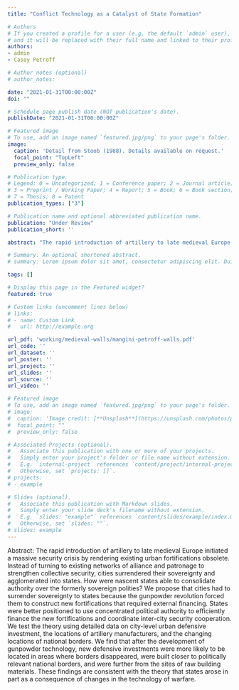 ```yaml
---
title: "Conflict Technology as a Catalyst of State Formation"

# Authors
# If you created a profile for a user (e.g. the default `admin` user), write the username (folder name) here 
# and it will be replaced with their full name and linked to their profile.
authors:
- admin
- Casey Petroff

# Author notes (optional)
# author_notes:

date: "2021-01-31T00:00:00Z"
doi: ""

# Schedule page publish date (NOT publication's date).
publishDate: "2021-01-31T00:00:00Z"

# Featured image
# To use, add an image named `featured.jpg/png` to your page's folder. 
image:
  caption: 'Detail from Stoob (1988). Details available on request.'
  focal_point: "TopLeft"
  preview_only: false

# Publication type.
# Legend: 0 = Uncategorized; 1 = Conference paper; 2 = Journal article;
# 3 = Preprint / Working Paper; 4 = Report; 5 = Book; 6 = Book section;
# 7 = Thesis; 8 = Patent
publication_types: ["3"]

# Publication name and optional abbreviated publication name.
publication: "Under Review"
publication_short: ''

abstract: "The rapid introduction of artillery to late medieval Europe initiated a massive security crisis by rendering existing urban fortifications obsolete. Instead of turning to existing networks of alliance and patronage to strengthen collective security, cities surrendered their sovereignty and agglomerated into states. How were nascent states able to consolidate authority over the formerly sovereign polities? We propose that cities had to surrender sovereignty to states because the gunpowder revolution forced them to construct new fortifications that required external financing. States were better positioned to use concentrated political authority to efficiently finance the new fortifications and coordinate inter-city security cooperation. We test the theory using detailed data on city-level urban defensive investment, the locations of artillery manufacturers, and the changing locations of national borders. We find that after the development of gunpowder technology, new defensive investments were more likely to be located in areas where borders disappeared, were built closer to politically relevant national borders, and were further from the sites of raw building materials. These findings are consistent with the theory that states arose in part as a consequence of changes in the technology of warfare."

# Summary. An optional shortened abstract.
# summary: Lorem ipsum dolor sit amet, consectetur adipiscing elit. Duis posuere tellus ac convallis placerat. Proin tincidunt magna sed ex sollicitudin condimentum.

tags: []

# Display this page in the Featured widget?
featured: true

# Custom links (uncomment lines below)
# links:
# - name: Custom Link
#   url: http://example.org

url_pdf: 'working/medieval-walls/mangini-petroff-walls.pdf'
url_code: ''
url_dataset: ''
url_poster: ''
url_project: ''
url_slides: ''
url_source: ''
url_video: ''

# Featured image
# To use, add an image named `featured.jpg/png` to your page's folder. 
# image:
#  caption: 'Image credit: [**Unsplash**](https://unsplash.com/photos/pLCdAaMFLTE)'
#  focal_point: ""
#  preview_only: false

# Associated Projects (optional).
#   Associate this publication with one or more of your projects.
#   Simply enter your project's folder or file name without extension.
#   E.g. `internal-project` references `content/project/internal-project/index.md`.
#   Otherwise, set `projects: []`.
# projects:
# - example

# Slides (optional).
#   Associate this publication with Markdown slides.
#   Simply enter your slide deck's filename without extension.
#   E.g. `slides: "example"` references `content/slides/example/index.md`.
#   Otherwise, set `slides: ""`.
# slides: example
---
```


Abstract: The rapid introduction of artillery to late medieval Europe initiated a massive security crisis by rendering existing urban fortifications obsolete. Instead of turning to existing networks of alliance and patronage to strengthen collective security, cities surrendered their sovereignty and agglomerated into states. How were nascent states able to consolidate authority over the formerly sovereign polities? We propose that cities had to surrender sovereignty to states because the gunpowder revolution forced them to construct new fortifications that required external financing. States were better positioned to use concentrated political authority to efficiently finance the new fortifications and coordinate inter-city security cooperation. We test the theory using detailed data on city-level urban defensive investment, the locations of artillery manufacturers, and the changing locations of national borders. We find that after the development of gunpowder technology, new defensive investments were more likely to be located in areas where borders disappeared, were built closer to politically relevant national borders, and were further from the sites of raw building materials. These findings are consistent with the theory that states arose in part as a consequence of changes in the technology of warfare.
